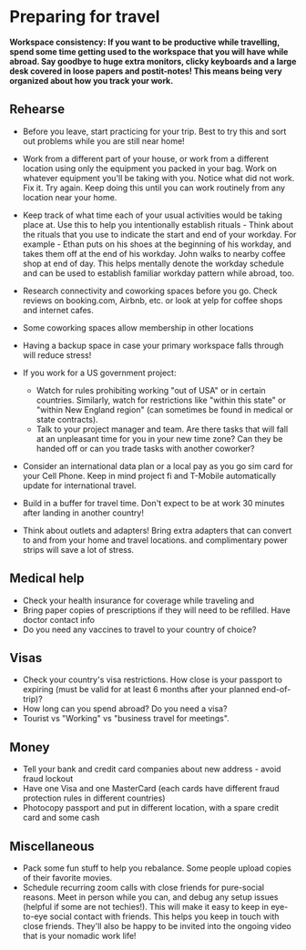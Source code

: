 # Preparing for travel

**Workspace consistency: If you want to be productive while travelling, spend some time getting used to the workspace that you will have while abroad. Say goodbye to huge extra monitors, clicky keyboards and a large desk covered in loose papers and postit-notes! This means being very organized about how you track your work.**

## Rehearse

- Before you leave, start practicing for your trip. Best to try this and sort out problems while you are still near home!
- Work from a different part of your house, or work from a different location using only the equipment you packed in your bag. Work on whatever equipment you'll be taking with you. Notice what did not work. Fix it. Try again. Keep doing this until you can work routinely from any location near your home.

- Keep track of what time each of your usual activities would be taking place at. Use this to help you intentionally establish rituals - Think about the rituals that you use to indicate the start and end of your workday. For example - Ethan puts on his shoes at the beginning of his workday, and takes them off at the end of his workday. John walks to nearby coffee shop at end of day. This helps mentally denote the workday schedule and can be used to establish familiar workday pattern while abroad, too.
- Research connectivity and coworking spaces before you go. Check reviews on booking.com, Airbnb, etc. or look at yelp for coffee shops and internet cafes.
- Some coworking spaces allow membership in other locations
- Having a backup space in case your primary workspace falls through will reduce stress!
- If you work for a US government project:
  - Watch for rules prohibiting working "out of USA" or in certain countries. Similarly, watch for restrictions like "within this state" or "within New England region" (can sometimes be found in medical or state contracts).
  - Talk to your project manager and team. Are there tasks that will fall at an unpleasant time for you in your new time zone? Can they be handed off or can you trade tasks with another coworker?
- Consider an international data plan or a local pay as you go sim card for your Cell Phone. Keep in mind project fi and T-Mobile automatically update for international travel.
- Build in a buffer for travel time. Don't expect to be at work 30 minutes after landing in another country!
- Think about outlets and adapters! Bring extra adapters that can convert to and from your home and travel locations. and complimentary power strips will save a lot of stress.

## Medical help

- Check your health insurance for coverage while traveling and
- Bring paper copies of prescriptions if they will need to be refilled. Have doctor contact info
- Do you need any vaccines to travel to your country of choice?

## Visas

- Check your country's visa restrictions. How close is your passport to expiring (must be valid for at least 6 months after your planned end-of-trip)?
- How long can you spend abroad? Do you need a visa?
- Tourist vs "Working" vs "business travel for meetings".

## Money

- Tell your bank and credit card companies about new address - avoid fraud lockout
- Have one Visa and one MasterCard (each cards have different fraud protection rules in different countries)
- Photocopy passport and put in different location, with a spare credit card and some cash

## Miscellaneous

- Pack some fun stuff to help you rebalance. Some people upload copies of their favorite movies.
- Schedule recurring zoom calls with close friends for pure-social reasons. Meet in person while you can, and debug any setup issues (helpful if some are not techies!). This will make it easy to keep in eye-to-eye social contact with friends. This helps you keep in touch with close friends. They'll also be happy to be invited into the ongoing video that is your nomadic work life!
